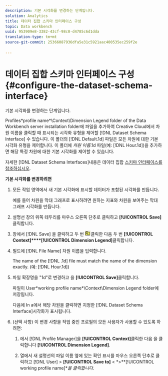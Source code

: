 ```yaml
---
description: 기본 시각화를 변경하는 단계입니다.
solution: Analytics
title: 데이터 집합 스키마 인터페이스 구성
topic: Data workbench
uuid: 953909e8-3382-43cf-98c0-d4785c6d1dda
translation-type: tm+mt
source-git-commit: 25366087936dfa5e31c5921aac400535ec259f2e

---
```



# 데이터 집합 스키마 인터페이스 구성{#configure-the-dataset-schema-interface}

기본 시각화를 변경하는 단계입니다.

Profiles\*profile name*\Context\Dimension Legend folder of the Data Workbench server installation folder에 파일을 추가하여 Creative Cloud에서 차원 이름을 클릭할 때 표시되는 시각화 유형을 제어할 [!DNL Dataset Schema Interface] 수 있습니다. 이 폴더의 [!DNL Default.1d] 파일은 모든 차원에 대한 기본 시각화 유형을 제어합니다. 이 폴더에 *차원 이름*.1d 파일(예: [!DNL Hour.1d])을 추가하면 해당 특정 차원에 대한 기본 시각화를 제어할 수 있습니다.

자세한 [!DNL Dataset Schema Interfaces]내용은 데이터 집합 [스키마 인터페이스를 참조하십시오](../../../home/c-get-started/c-admin-intrf/c-dtst-sch-intrf.md#concept-e147b3a5b542453ca2b121e1c85bb175).

**기본 시각화를 변경하려면**

1. 모든 작업 영역에서 새 기본 시각화에 표시할 데이터가 포함된 시각화를 만듭니다.

   예를 들어 차원을 막대 그래프로 표시하려면 원하는 지표와 차원을 보여주는 막대 그래프 시각화를 만듭니다.

1. 설명선 창의 위쪽 테두리를 마우스 오른쪽 단추로 클릭하고 **[!UICONTROL Save]**&#x200B;클릭합니다.
1. 창에서 [!DNL Save] 을 클릭하고 두 번 ![](assets/btn_folder_up.png)클릭한 다음 두 번 **[!UICONTROL Context]****[!UICONTROL Dimension Legend]**&#x200B;클릭합니다.
1. 필드에 [!DNL File Name] 차원 이름을 입력합니다.

   The name of the [!DNL .1d] file must match the name of the dimension exactly. (예: [!DNL Hour.1d])

1. 파일 확장명을 &quot;1d&quot;로 변경하고 을 **[!UICONTROL Save]**&#x200B;클릭합니다.

   파일이 User\*working profile name*\Context\Dimension Legend folder에 저장됩니다.

   다음에 In a에서 해당 차원을 클릭하면 지정한 [!DNL Dataset Schema Interface]시각화가 표시됩니다.

1. (선택 사항) 이 변경 사항을 작업 중인 프로필의 모든 사용자가 사용할 수 있도록 하려면:

   1. 에서 [!DNL Profile Manager]을 **[!UICONTROL Context]**&#x200B;클릭한 다음 을 클릭합니다 **[!UICONTROL Dimension Legend]**.

   1. 열에서 새 설명선의 파일 이름 옆에 있는 확인 표시를 마우스 오른쪽 단추로 클릭하고 [!DNL User] > **[!UICONTROL Save to]** &lt; *>**[!UICONTROL working profile name]**을 클릭합니다*.

